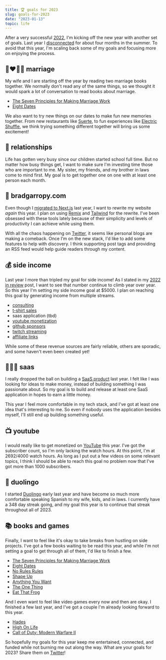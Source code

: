 ```yaml
---
title: 🏆 goals for 2023
slug: goals-for-2023
date: "2023-01-13"
topic: life
---
```


After a very successful [2022][2022-in-review], I'm kicking off the new year with another set of goals. Last year I [disconnected][disconnecting] for about four months in the summer. To avoid that this year, I'm scaling back some of my goals and focusing more on enjoying the process.

## 👩‍❤️‍💋‍👨 marriage

My wife and I are starting off the year by reading two marriage books together. We normally don't read any of the same things, so we thought it would spark a lot of conversation to read books about marriage.

-   [The Seven Principles for Making Marriage Work][seven-principles]
-   [Eight Dates][eight-dates]

We also want to try new things on our dates to make fun new memories together. From new restaurants like [Suerte][suerte], to fun experiences like [Electric Shuffle][electric-shuffle], we think trying something different together will bring us some excitement!

## 🤝 relationships

Life has gotten very busy since our children started school full time. But no matter how busy things get, I want to make sure I'm investing time those who are important to me. My sister, my friends, and my brother in laws come to mind first. My goal is to get together one on one with at least one person each month.

## 🏡 bradgarropy.com

Even though I [migrated to Next.js][migrating-to-nextjs] last year, I want to rewrite my website _again_ this year. I plan on using [Remix][remix] and [Tailwind][tailwind] for the rewrite. I've been obsessed with these tools lately because of their simplicity and levels of productivity I can achieve while using them.

With all the chaos happening on [Twitter][twitter], it seems like personal blogs are making a comeback. Once I'm on the new stack, I'd like to add some features to help with discovery. I think supporting post tags and providing an RSS feed would help guide readers through my content.

## 💰 side income

Last year I more than tripled my goal for side income! As I stated in my [2022 in review][2022-in-review] post, I want to see that number continue to climb year over year. So this year I'm setting my side income goal at $5000. I plan on reaching this goal by generating income from multiple streams.

-   [consulting][hire-me]
-   [t-shirt sales][cotton-bureau]
-   saas application (tbd)
-   [youtube monetization][youtube]
-   [github sponsors][github-sponsors]
-   [twitch streaming][twitch]
-   [affiliate links][level-up-tutorials]

While some of these revenue sources are fairly reliable, others are sporadic, and some haven't even been created yet!

## 👨🏼‍💻 saas

I really dropped the ball on building a [SaaS product][products] last year. I felt like I was looking for ideas to make money, instead of building something I was passionate about. So my goal is to build and release at least one SaaS application in hopes to earn a little money.

This year I feel more comfortable in my tech stack, and I've got at least one idea that's interesting to me. So even if nobody uses the application besides myself, I'll still end up building something useful.

## 📺 youtube

I would really like to get monetized on [YouTube][youtube] this year. I've got the subscriber count, so I'm only lacking the watch hours. At this point, I'm at 2692/4000 watch hours. As long as I put out a few videos on some relevant topics, I think I should be able to reach this goal no problem now that I've got more than 1000 subscribers.

## 🦉 duolingo

I started [Duolingo][duolingo] early last year and have become so much more comfortable speaking Spanish to my wife, kids, and in laws. I currently have a 348 day streak going, and my goal this year is to continue that streak throughout all of 2023.

## 📚 books and games

Finally, I want to feel like it's okay to take breaks from hustling on side projects. I've got a few books waiting to be read this year, and while I'm not setting a goal to get through all of them, I'd like to finish a few.

-   [The Seven Principles for Making Marriage Work][seven-principles]
-   [Eight Dates][eight-dates]
-   [No Rules Rules][no-rules-rules]
-   [Shape Up][shape-up]
-   [Anything You Want][anything-you-want]
-   [The One Thing][the-one-thing]
-   [Eat That Frog][eat-that-frog]

And I even want to feel like video games every now and then are okay. I finished a few last year, and I've got a couple I'm already looking forward to this year.

-   [Hades][hades]
-   [High On Life][high-on-life]
-   [Call of Duty: Modern Warfare II][cod]

So hopefully my goals for this year keep me entertained, connected, and funded while not burning me out along the way. What are your goals for 2023? Share them on [Twitter][twitter]!

[2022-in-review]: https://bradgarropy.com/blog/2022-in-review
[disconnecting]: https://bradgarropy.com/blog/disconnecting
[seven-principles]: https://www.amazon.com/Seven-Principles-Making-Marriage-Work/dp/0553447718?tag=bradgarropy00-20
[eight-dates]: https://www.amazon.com/Eight-Dates-Essential-Conversations-Lifetime/dp/1523504463?tag=bradgarropy00-20
[suerte]: https://www.suerteatx.com
[electric-shuffle]: https://electricshuffleusa.com/austin
[migrating-to-nextjs]: https://bradgarropy.com/blog/migrating-to-nextjs
[remix]: https://remix.run
[tailwind]: https://tailwindcss.com
[twitter]: https://twitter.com/bradgarropy
[hire-me]: https://bradgarropy.com/hire-me
[cotton-bureau]: https://cottonbureau.com/people/brad-garropy
[youtube]: https://youtube.com/bradgarropy
[github-sponsors]: https://github.com/sponsors/bradgarropy
[twitch]: https://www.twitch.tv/bradgarropy
[level-up-tutorials]: https://www.leveluptutorials.com/?ref=bradgarropy
[products]: https://bradgarropy.com/blog/2022-in-review#products
[no-rules-rules]: https://www.amazon.com/No-Rules/dp/0753553635?tag=bradgarropy00-20
[shape-up]: https://basecamp-goods.com/products/shapeup
[anything-you-want]: https://www.amazon.com/Anything-You-Want-lessons-entrepreneur/dp/1991152396?tag=bradgarropy00-20
[the-one-thing]: https://www.amazon.com/ONE-Thing-Surprisingly-Extraordinary-Results/dp/1885167776?tag=bradgarropy00-20
[eat-that-frog]: https://www.amazon.com/Eat-That-Frog-Great-Procrastinating/dp/162656941X?tag=bradgarropy00-20
[hades]: https://store.steampowered.com/app/1145360/Hades
[high-on-life]: https://store.steampowered.com/app/1583230/High_On_Life
[cod]: https://store.steampowered.com/app/1938090/Call_of_Duty_Modern_Warfare_II
[duolingo]: https://www.duolingo.com
